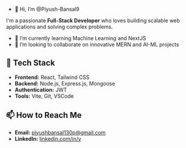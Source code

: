 - 👋 Hi, I’m @Piyush-Bansal9

I'm a passionate **Full-Stack Developer** who loves building scalable web applications and solving complex problems.
  
- 🌱 I’m currently learning Machine Learning and NextJS
- 💞️ I’m looking to collaborate on innovative MERN and AI-ML projects

## 🚀 Tech Stack
- **Frontend:** React, Tailwind CSS
- **Backend:** Node.js, Express.js, Mongoose
- **Authentication:** JWT
- **Tools:** Vite, Git, VSCode
  
## 📫 How to Reach Me
- **Email:** piyushbansal130p@gmail.com
- **LinkedIn:** [linkedin.com/in/y](https://linkedin.com/in/piyush-bansal-673833298/)

<!---
Piyush-Bansal9/Piyush-Bansal9 is a ✨ special ✨ repository because its `README.md` (this file) appears on your GitHub profile.
You can click the Preview link to take a look at your changes.
--->
